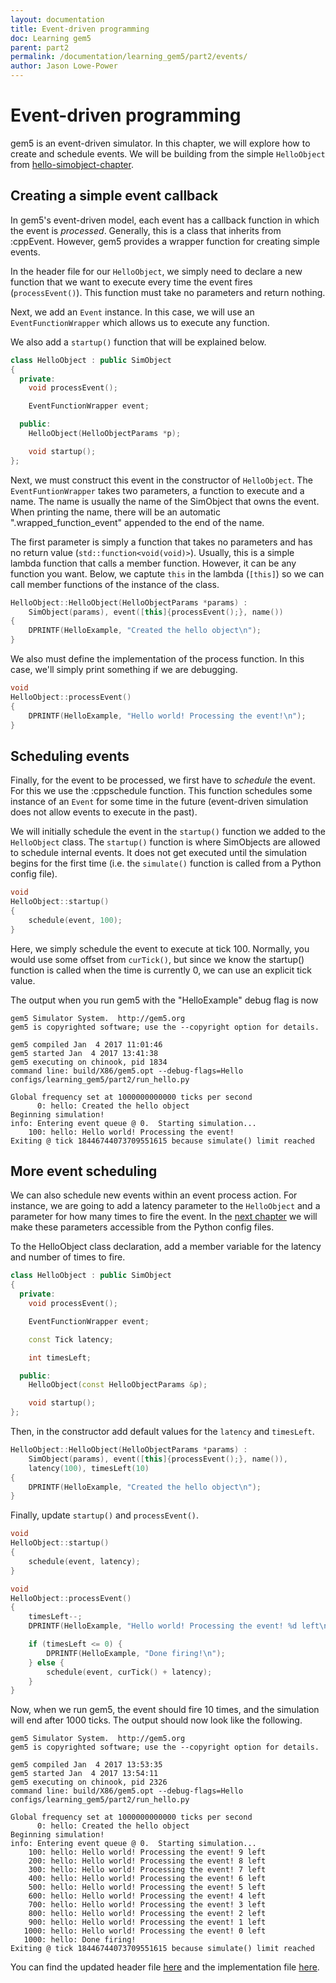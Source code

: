 ```yaml
---
layout: documentation
title: Event-driven programming
doc: Learning gem5
parent: part2
permalink: /documentation/learning_gem5/part2/events/
author: Jason Lowe-Power
---
```



Event-driven programming
========================

gem5 is an event-driven simulator. In this chapter, we will explore how
to create and schedule events. We will be building from the simple
`HelloObject` from [hello-simobject-chapter](../helloobject).

Creating a simple event callback
--------------------------------

In gem5's event-driven model, each event has a callback function in
which the event is *processed*. Generally, this is a class that inherits
from :cppEvent. However, gem5 provides a wrapper function for creating
simple events.

In the header file for our `HelloObject`, we simply need to declare a
new function that we want to execute every time the event fires
(`processEvent()`). This function must take no parameters and return
nothing.

Next, we add an `Event` instance. In this case, we will use an
`EventFunctionWrapper` which allows us to execute any function.

We also add a `startup()` function that will be explained below.

```cpp
class HelloObject : public SimObject
{
  private:
    void processEvent();

    EventFunctionWrapper event;

  public:
    HelloObject(HelloObjectParams *p);

    void startup();
};
```

Next, we must construct this event in the constructor of `HelloObject`.
The `EventFuntionWrapper` takes two parameters, a function to execute
and a name. The name is usually the name of the SimObject that owns the
event. When printing the name, there will be an automatic
".wrapped\_function\_event" appended to the end of the name.

The first parameter is simply a function that takes no parameters and
has no return value (`std::function<void(void)>`). Usually, this is a
simple lambda function that calls a member function. However, it can be
any function you want. Below, we captute `this` in the lambda (`[this]`)
so we can call member functions of the instance of the class.

```cpp
HelloObject::HelloObject(HelloObjectParams *params) :
    SimObject(params), event([this]{processEvent();}, name())
{
    DPRINTF(HelloExample, "Created the hello object\n");
}
```

We also must define the implementation of the process function. In this
case, we'll simply print something if we are debugging.

```cpp
void
HelloObject::processEvent()
{
    DPRINTF(HelloExample, "Hello world! Processing the event!\n");
}
```

Scheduling events
-----------------

Finally, for the event to be processed, we first have to *schedule* the
event. For this we use the :cppschedule function. This function
schedules some instance of an `Event` for some time in the future
(event-driven simulation does not allow events to execute in the past).

We will initially schedule the event in the `startup()` function we
added to the `HelloObject` class. The `startup()` function is where
SimObjects are allowed to schedule internal events. It does not get
executed until the simulation begins for the first time (i.e. the
`simulate()` function is called from a Python config file).

```cpp
void
HelloObject::startup()
{
    schedule(event, 100);
}
```

Here, we simply schedule the event to execute at tick 100. Normally, you
would use some offset from `curTick()`, but since we know the startup()
function is called when the time is currently 0, we can use an explicit
tick value.

The output when you run gem5 with the "HelloExample" debug flag is now

    gem5 Simulator System.  http://gem5.org
    gem5 is copyrighted software; use the --copyright option for details.

    gem5 compiled Jan  4 2017 11:01:46
    gem5 started Jan  4 2017 13:41:38
    gem5 executing on chinook, pid 1834
    command line: build/X86/gem5.opt --debug-flags=Hello configs/learning_gem5/part2/run_hello.py

    Global frequency set at 1000000000000 ticks per second
          0: hello: Created the hello object
    Beginning simulation!
    info: Entering event queue @ 0.  Starting simulation...
        100: hello: Hello world! Processing the event!
    Exiting @ tick 18446744073709551615 because simulate() limit reached

More event scheduling
---------------------

We can also schedule new events within an event process action. For
instance, we are going to add a latency parameter to the `HelloObject`
and a parameter for how many times to fire the event. In the [next
chapter](parameters-chapter) we will make these parameters accessible
from the Python config files.

To the HelloObject class declaration, add a member variable for the
latency and number of times to fire.

```cpp
class HelloObject : public SimObject
{
  private:
    void processEvent();

    EventFunctionWrapper event;

    const Tick latency;

    int timesLeft;

  public:
    HelloObject(const HelloObjectParams &p);

    void startup();
};
```

Then, in the constructor add default values for the `latency` and
`timesLeft`.

```cpp
HelloObject::HelloObject(HelloObjectParams *params) :
    SimObject(params), event([this]{processEvent();}, name()),
    latency(100), timesLeft(10)
{
    DPRINTF(HelloExample, "Created the hello object\n");
}
```

Finally, update `startup()` and `processEvent()`.

```cpp
void
HelloObject::startup()
{
    schedule(event, latency);
}

void
HelloObject::processEvent()
{
    timesLeft--;
    DPRINTF(HelloExample, "Hello world! Processing the event! %d left\n", timesLeft);

    if (timesLeft <= 0) {
        DPRINTF(HelloExample, "Done firing!\n");
    } else {
        schedule(event, curTick() + latency);
    }
}
```

Now, when we run gem5, the event should fire 10 times, and the
simulation will end after 1000 ticks. The output should now look like
the following.

    gem5 Simulator System.  http://gem5.org
    gem5 is copyrighted software; use the --copyright option for details.

    gem5 compiled Jan  4 2017 13:53:35
    gem5 started Jan  4 2017 13:54:11
    gem5 executing on chinook, pid 2326
    command line: build/X86/gem5.opt --debug-flags=Hello configs/learning_gem5/part2/run_hello.py

    Global frequency set at 1000000000000 ticks per second
          0: hello: Created the hello object
    Beginning simulation!
    info: Entering event queue @ 0.  Starting simulation...
        100: hello: Hello world! Processing the event! 9 left
        200: hello: Hello world! Processing the event! 8 left
        300: hello: Hello world! Processing the event! 7 left
        400: hello: Hello world! Processing the event! 6 left
        500: hello: Hello world! Processing the event! 5 left
        600: hello: Hello world! Processing the event! 4 left
        700: hello: Hello world! Processing the event! 3 left
        800: hello: Hello world! Processing the event! 2 left
        900: hello: Hello world! Processing the event! 1 left
       1000: hello: Hello world! Processing the event! 0 left
       1000: hello: Done firing!
    Exiting @ tick 18446744073709551615 because simulate() limit reached

You can find the updated header file
[here](/_pages/static/scripts/part2/events/hello_object.hh) and the
implementation file
[here](/_pages/static/scripts/part2/events/hello_object.cc).
